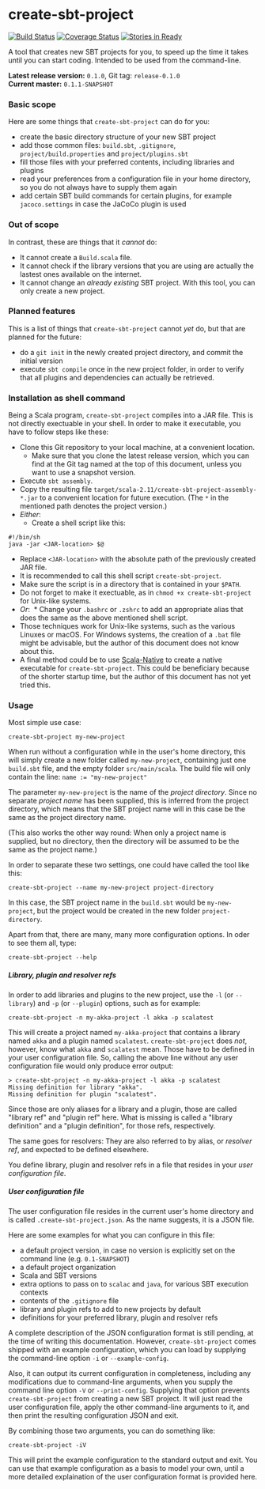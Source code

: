 create-sbt-project
==================

[![Build Status](https://travis-ci.org/Madoc/create-sbt-project.svg?branch=master)](https://travis-ci.org/Madoc/create-sbt-project)
[![Coverage Status](https://coveralls.io/repos/github/Madoc/create-sbt-project/badge.svg?branch=master)](https://coveralls.io/github/Madoc/create-sbt-project?branch=master) [![Stories in Ready](https://badge.waffle.io/Madoc/create-sbt-project.png?label=ready&title=Ready)](https://waffle.io/Madoc/create-sbt-project)

A tool that creates new SBT projects for you, to speed up the time it takes until you can start coding.
Intended to be used from the command-line.

**Latest release version:** `0.1.0`, Git tag: `release-0.1.0`<br/>
**Current master:** `0.1.1-SNAPSHOT`

### Basic scope

Here are some things that `create-sbt-project` can do for you:
* create the basic directory structure of your  new SBT project
* add those common files: `build.sbt`, `.gitignore`, `project/build.properties` and `project/plugins.sbt`
* fill those files with your preferred contents, including libraries and plugins
* read your preferences from a configuration file in your home directory, so you do not always have to supply them
again
* add certain SBT build commands for certain plugins, for example `jacoco.settings` in case the JaCoCo plugin is
used

### Out of scope

In contrast, these are things that it _cannot_ do:
* It cannot create a `Build.scala` file.
* It cannot check if the library versions that you are using are actually the lastest ones available on the internet.
* It cannot change an _already existing_ SBT project. With this tool, you can only create a new project.

### Planned features

This is a list of things that `create-sbt-project` cannot _yet_ do, but that are planned for the future:
* do a `git init` in the newly created project directory, and commit the initial version
* execute `sbt compile` once in the new project folder, in order to verify that all plugins and dependencies can
actually be retrieved.

### Installation as shell command

Being a Scala program, `create-sbt-project` compiles into a JAR file.
This is not directly exectuable in your shell.
In order to make it executable, you have to follow steps like these:

* Clone this Git repository to your local machine, at a convenient location.
  * Make sure that you clone the latest release version, which you can find at the Git tag named at the top of this document, unless you want to use a snapshot version.
* Execute `sbt assembly`.
* Copy the resulting file `target/scala-2.11/create-sbt-project-assembly-*.jar` to a convenient location for future
execution. (The `*` in the mentioned path denotes the project version.)
* _Either_:
  * Create a shell script like this:
  
```
#!/bin/sh
java -jar <JAR-location> $@
```

  * Replace `<JAR-location>` with the absolute path of the previously created JAR file.
  * It is recommended to call this shell script `create-sbt-project`.
  * Make sure the script is in a directory that is contained in your `$PATH`.
  * Do not forget to make it exectuable, as in `chmod +x create-sbt-project` for Unix-like systems.
* _Or_:
  * Change your `.bashrc` or `.zshrc` to add an appropriate alias that does the same as the above mentioned shell
script.
* Those techniques work for Unix-like systems, such as the various Linuxes or macOS. For Windows systems, the
creation of a `.bat` file might be advisable, but the author of this document does not know about this.
* A final method could be to use [Scala-Native](http://www.scala-native.org/) to create a native executable for
`create-sbt-project`. This could be beneficiary because of the shorter startup time, but the author of this
document has not yet tried this.

### Usage

Most simple use case:

```
create-sbt-project my-new-project
```

When run without a configuration while in the user's home directory, this will simply create a new folder called
`my-new-project`, containing just one `build.sbt` file, and the empty folder `src/main/scala`.
The build file will only contain the line: `name := "my-new-project"`

The parameter `my-new-project` is the name of the _project directory_.
Since no separate _project name_ has been supplied, this is inferred from the project directory, which means that the
SBT project name will in this case be the same as the project directory name.

(This also works the other way round: When only a project name is supplied, but no directory, then the directory will
be assumed to be the same as the project name.)

In order to separate these two settings, one could have called the tool like this:

```
create-sbt-project --name my-new-project project-directory
```

In this case, the SBT project name in the `build.sbt` would be `my-new-project`, but the project would be created in
the new folder `project-directory`.

Apart from that, there are many, many more configuration options.
In oder to see them all, type:

```
create-sbt-project --help
```

##### Library, plugin and resolver refs

In order to add libraries and plugins to the new project, use the `-l` (or `--library`) and `-p` (or `--plugin`)
options, such as for example:

```
create-sbt-project -n my-akka-project -l akka -p scalatest
```

This will create a project named `my-akka-project` that contains a library named `akka` and a plugin named
`scalatest`.
`create-sbt-project` does _not_, however, know what `akka` and `scalatest` mean.
Those have to be defined in your user configuration file.
So, calling the above line without any user configuration file would only produce error output:

```
> create-sbt-project -n my-akka-project -l akka -p scalatest
Missing definition for library "akka".
Missing definition for plugin "scalatest".
```

Since those are only aliases for a library and a plugin, those are called "library ref" and "plugin ref" here.
What is missing is called a "library definition" and a "plugin definition", for those refs, respectively.

The same goes for resolvers: They are also referred to by alias, or _resolver ref_, and expected to be defined
elsewhere.

You define library, plugin and resolver refs in a file that resides in your _user configuration file_.

##### User configuration file

The user configuration file resides in the current user's home directory and is called `.create-sbt-project.json`.
As the name suggests, it is a JSON file.

Here are some examples for what you can configure in this file:
* a default project version, in case no version is explicitly set on the command line (e.g. `0.1-SNAPSHOT`)
* a default project organization
* Scala and SBT versions
* extra options to pass on to `scalac` and `java`, for various SBT execution contexts
* contents of the `.gitignore` file
* library and plugin refs to add to new projects by default
* definitions for your preferred library, plugin and resolver refs

A complete description of the JSON configuration format is still pending, at the time of writing this documentation.
However, `create-sbt-project` comes shipped with an example configuration, which you can load by supplying the
command-line option `-i` or `--example-config`.

Also, it can output its current configuration in completeness, including any modifications due to command-line
arguments, when you supply the command line option `-V` or `--print-config`.
Supplying that option prevents `create-sbt-project` from creating a new SBT project.
It will just read the user configuration file, apply the other command-line arguments to it, and then print the
resulting configuration JSON and exit.

By combining those two arguments, you can do something like:

```
create-sbt-project -iV
```

This will print the example configuration to the standard output and exit.
You can use that example configuration as a basis to model your own, until a more detailed explaination of the
user configuration format is provided here.
